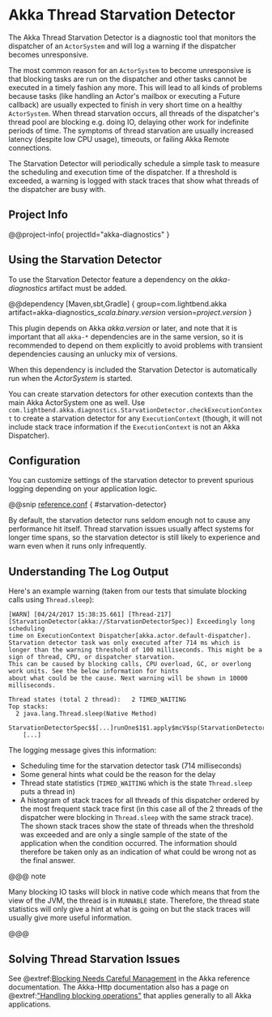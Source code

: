 # Akka Thread Starvation Detector

The Akka Thread Starvation Detector is a diagnostic tool that monitors the dispatcher of an `ActorSystem` and
will log a warning if the dispatcher becomes unresponsive.

The most common reason for an `ActorSystem` to become unresponsive is that blocking tasks are run on the
dispatcher and other tasks cannot be executed in a timely fashion any more. This will lead to all kinds of problems
because tasks (like handling an Actor's mailbox or executing a Future callback) are usually expected to finish
in very short time on a healthy `ActorSystem`. When thread starvation occurs, all threads of the dispatcher's
thread pool are blocking e.g. doing IO, delaying other work for indefinite periods of time. The symptoms of thread
starvation are usually increased latency (despite low CPU usage), timeouts, or failing Akka Remote connections.

The Starvation Detector will periodically schedule a simple task to measure the scheduling and execution time of
the dispatcher. If a threshold is exceeded, a warning is logged with stack traces that show what threads of the
dispatcher are busy with.

## Project Info

@@project-info{ projectId="akka-diagnostics" }

## Using the Starvation Detector

To use the Starvation Detector feature a dependency on the *akka-diagnostics* artifact must be added.

@@dependency [Maven,sbt,Gradle] {
  group=com.lightbend.akka
  artifact=akka-diagnostics_$scala.binary.version$
  version=$project.version$
}

This plugin depends on Akka $akka.version$ or later, and note that it is important that all `akka-*` 
dependencies are in the same version, so it is recommended to depend on them explicitly to avoid problems 
with transient dependencies causing an unlucky mix of versions.

When this dependency is included the Starvation Detector is automatically run when the *ActorSystem*
is started.

You can create starvation detectors for other execution contexts than the main Akka ActorSystem one as well.
Use `com.lightbend.akka.diagnostics.StarvationDetector.checkExecutionContext` to create a starvation detector
for any `ExecutionContext` (though, it will not include stack trace information if the `ExecutionContext`
is not an Akka Dispatcher).

## Configuration

You can customize settings of the starvation detector to prevent spurious logging depending on your application logic.

@@snip [reference.conf](/akka-diagnostics/src/main/resources/reference.conf) { #starvation-detector}

By default, the starvation detector runs seldom enough not to cause any performance hit itself. Thread starvation issues usually affect
systems for longer time spans, so the starvation detector is still likely to experience and warn even when it runs only infrequently.

## Understanding The Log Output

Here's an example warning (taken from our tests that simulate blocking calls using `Thread.sleep`):

```
[WARN] [04/24/2017 15:38:35.661] [Thread-217] [StarvationDetector(akka://StarvationDetectorSpec)] Exceedingly long scheduling
time on ExecutionContext Dispatcher[akka.actor.default-dispatcher]. Starvation detector task was only executed after 714 ms which is
longer than the warning threshold of 100 milliseconds. This might be a sign of thread, CPU, or dispatcher starvation.
This can be caused by blocking calls, CPU overload, GC, or overlong work units. See the below information for hints
about what could be the cause. Next warning will be shown in 10000 milliseconds.

Thread states (total 2 thread):   2 TIMED_WAITING
Top stacks:
  2 java.lang.Thread.sleep(Native Method)
    StarvationDetectorSpec$$[...]runOne$1$1.apply$mcV$sp(StarvationDetectorSpec.scala:17)
    [...]
```

The logging message gives this information:

 * Scheduling time for the starvation detector task (714 milliseconds)
 * Some general hints what could be the reason for the delay
 * Thread state statistics (`TIMED_WAITING` which is the state `Thread.sleep` puts a thread in)
 * A histogram of stack traces for all threads of this dispatcher ordered by the most frequent stack trace first
   (in this case all of the 2 threads of the dispatcher were blocking in `Thread.sleep` with the same strack trace).
   The shown stack traces show the state of threads when the threshold was exceeded and are only a single sample of
   the state of the application when the condition occurred. The information should therefore be taken only as an
   indication of what could be wrong not as the final answer.

@@@ note

Many blocking IO tasks will block in native code which means that from the view of the JVM, the thread is in `RUNNABLE`
state. Therefore, the thread state statistics will only give a hint at what is going on but the stack traces will usually
give more useful information.

@@@

## Solving Thread Starvation Issues

See @extref:[Blocking Needs Careful Management](akka:dispatchers.html#blocking-needs-careful-management) in
the Akka reference documentation. The Akka-Http documentation also has a page on @extref:["Handling blocking operations"](akka-http:handling-blocking-operations-in-akka-http-routes.html)
that applies generally to all Akka applications.
